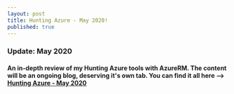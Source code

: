 ```yaml
---
layout: post
title: Hunting Azure - May 2020!
published: true
---
```


### Update: May 2020
#### An in-depth review of my Hunting Azure tools with AzureRM. The content will be an ongoing blog, deserving it's own tab. You can find it all here --> [Hunting Azure - May 2020](../azurerm)
